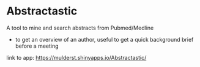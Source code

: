 # Abstractastic
A tool to mine and search abstracts from Pubmed/Medline
- to get an overview of an author, useful to get a quick background brief before a meeting

link to app: https://mulderst.shinyapps.io/Abstractastic/
